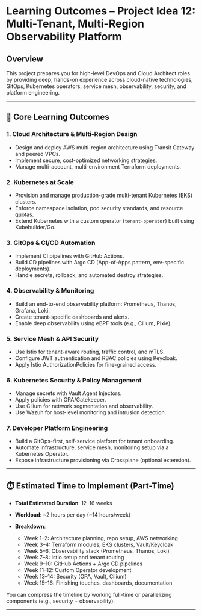 # Learning Outcomes – Project Idea 12: Multi-Tenant, Multi-Region Observability Platform

## Overview

This project prepares you for high-level DevOps and Cloud Architect roles by providing deep, hands-on experience across cloud-native technologies, GitOps, Kubernetes operators, service mesh, observability, security, and platform engineering.

---

## 🧠 Core Learning Outcomes

### 1. Cloud Architecture & Multi-Region Design

-   Design and deploy AWS multi-region architecture using Transit Gateway and peered VPCs.
-   Implement secure, cost-optimized networking strategies.
-   Manage multi-account, multi-environment Terraform deployments.

### 2. Kubernetes at Scale

-   Provision and manage production-grade multi-tenant Kubernetes (EKS) clusters.
-   Enforce namespace isolation, pod security standards, and resource quotas.
-   Extend Kubernetes with a custom operator (`tenant-operator`) built using Kubebuilder/Go.

### 3. GitOps & CI/CD Automation

-   Implement CI pipelines with GitHub Actions.
-   Build CD pipelines with Argo CD (App-of-Apps pattern, env-specific deployments).
-   Handle secrets, rollback, and automated destroy strategies.

### 4. Observability & Monitoring

-   Build an end-to-end observability platform: Prometheus, Thanos, Grafana, Loki.
-   Create tenant-specific dashboards and alerts.
-   Enable deep observability using eBPF tools (e.g., Cilium, Pixie).

### 5. Service Mesh & API Security

-   Use Istio for tenant-aware routing, traffic control, and mTLS.
-   Configure JWT authentication and RBAC policies using Keycloak.
-   Apply Istio AuthorizationPolicies for fine-grained access.

### 6. Kubernetes Security & Policy Management

-   Manage secrets with Vault Agent Injectors.
-   Apply policies with OPA/Gatekeeper.
-   Use Cilium for network segmentation and observability.
-   Use Wazuh for host-level monitoring and intrusion detection.

### 7. Developer Platform Engineering

-   Build a GitOps-first, self-service platform for tenant onboarding.
-   Automate infrastructure, service mesh, monitoring setup via a Kubernetes Operator.
-   Expose infrastructure provisioning via Crossplane (optional extension).

---

## ⏱️ Estimated Time to Implement (Part-Time)

-   **Total Estimated Duration**: 12–16 weeks
-   **Workload**: \~2 hours per day (\~14 hours/week)
-   **Breakdown**:

    -   Week 1–2: Architecture planning, repo setup, AWS networking
    -   Week 3–4: Terraform modules, EKS clusters, Vault/Keycloak
    -   Week 5–6: Observability stack (Prometheus, Thanos, Loki)
    -   Week 7–8: Istio setup and tenant routing
    -   Week 9–10: GitHub Actions + Argo CD pipelines
    -   Week 11–12: Custom Operator development
    -   Week 13–14: Security (OPA, Vault, Cilium)
    -   Week 15–16: Finishing touches, dashboards, documentation

You can compress the timeline by working full-time or parallelizing components (e.g., security + observability).

---
